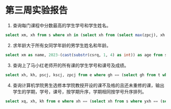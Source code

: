 # 第三周实验报告

1. 查询每门课程中分数最高的学生学号和学生姓名。

```sql
select xm, xh from s where xh in (select xh from (select max(zpcj), xh from e where zpcj is not null group by kh));
```

2. 求年龄大于所有女同学年龄的男学生姓名和年龄。

```sql
select xm as name, 2023-(cast(substr(csrq, 1, 4) as int)) as age from s where cast(substr(csrq, 1, 4) as int) < (select cast(substr(csrq, 1, 4) as int) as year from s where xb == '女');
```

3. 查询上了马小红老师开的所有课的学生学号和课号及成绩。

```sql
select xh, kh, pscj, kscj, zpcj from e where gh == (select gh from t where xm == '马小红');
```

4. 查询计算机学院男生选修本学院教授开设的课不及格的且还未重修的课，输出学生的学期，学号，课号，按学期升序，学期相同按学号升序排列。

```sql
select xq, xh, kh from e where xh == (select xh from s where yxh == (select yxh from d where mc == '计算机学院') and xb == ' 男') and kh in (select kh from c where yxh == (select yxh from d where mc == '计算机学院')) and zpcj < 60 order by xq asc, xh asc;
```
